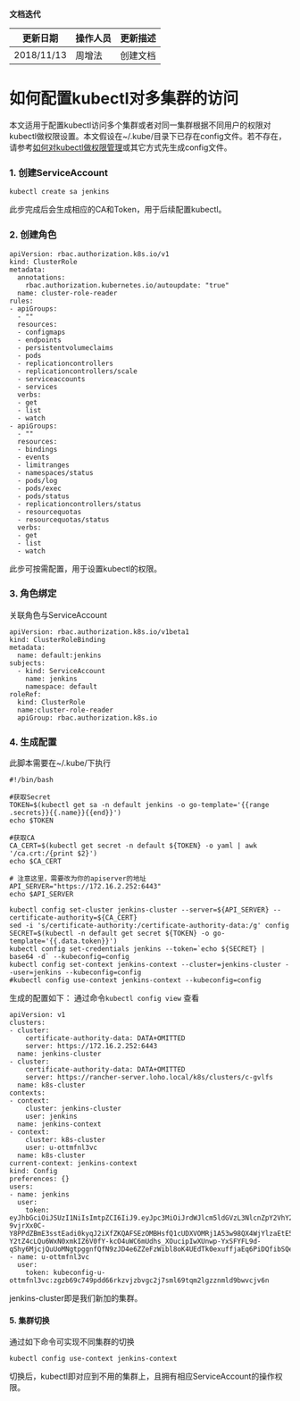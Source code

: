 **文档迭代**

|  更新日期 | 操作人员  | 更新描述  |
| ------------ | ------------ | ------------ |
|  2018/11/13 |周增法    | 创建文档  |

# 如何配置kubectl对多集群的访问
本文适用于配置kubectl访问多个集群或者对同一集群根据不同用户的权限对kubectl做权限设置。本文假设在~/.kube/目录下已存在config文件。若不存在，请参考[如何对kubectl做权限管理](http://seafile.kodgames.net/lib/3b166c5a-420c-430e-bd42-731e598e9596/file/%E5%91%A8%E5%A2%9E%E6%B3%95/k8s%E7%9B%B8%E5%85%B3%E7%9F%A5%E8%AF%86/%E5%A6%82%E4%BD%95%E5%AF%B9kubectl%E5%81%9A%E6%9D%83%E9%99%90%E7%AE%A1%E7%90%86.md "如何对kubectl做权限管理")或其它方式先生成config文件。

### 1. 创建ServiceAccount
```
kubectl create sa jenkins
```
此步完成后会生成相应的CA和Token，用于后续配置kubectl。

### 2. 创建角色
```
apiVersion: rbac.authorization.k8s.io/v1
kind: ClusterRole
metadata:
  annotations:
    rbac.authorization.kubernetes.io/autoupdate: "true"
  name: cluster-role-reader
rules:
- apiGroups:
  - ""
  resources:
  - configmaps
  - endpoints
  - persistentvolumeclaims
  - pods
  - replicationcontrollers
  - replicationcontrollers/scale
  - serviceaccounts
  - services
  verbs:
  - get
  - list
  - watch
- apiGroups:
  - ""
  resources:
  - bindings
  - events
  - limitranges
  - namespaces/status
  - pods/log
  - pods/exec
  - pods/status
  - replicationcontrollers/status
  - resourcequotas
  - resourcequotas/status
  verbs:
  - get
  - list
  - watch
````
此步可按需配置，用于设置kubectl的权限。

### 3. 角色绑定
关联角色与ServiceAccount
```
apiVersion: rbac.authorization.k8s.io/v1beta1
kind: ClusterRoleBinding
metadata:
  name: default:jenkins
subjects:
  - kind: ServiceAccount
    name: jenkins
    namespace: default
roleRef:
  kind: ClusterRole
  name:cluster-role-reader
  apiGroup: rbac.authorization.k8s.io
  ```

### 4. 生成配置
此脚本需要在~/.kube/下执行
```
#!/bin/bash

#获取Secret
TOKEN=$(kubectl get sa -n default jenkins -o go-template='{{range .secrets}}{{.name}}{{end}}')
echo $TOKEN

#获取CA
CA_CERT=$(kubectl get secret -n default ${TOKEN} -o yaml | awk '/ca.crt:/{print $2}')
echo $CA_CERT

# 注意这里，需要改为你的apiserver的地址
API_SERVER="https://172.16.2.252:6443"
echo $API_SERVER

kubectl config set-cluster jenkins-cluster --server=${API_SERVER} --certificate-authority=${CA_CERT}
sed -i 's/certificate-authority:/certificate-authority-data:/g' config
SECRET=$(kubectl -n default get secret ${TOKEN} -o go-template='{{.data.token}}')
kubectl config set-credentials jenkins --token=`echo ${SECRET} | base64 -d` --kubeconfig=config
kubectl config set-context jenkins-context --cluster=jenkins-cluster --user=jenkins --kubeconfig=config
#kubectl config use-context jenkins-context --kubeconfig=config
```
生成的配置如下：
通过命令`kubectl config view` 查看
```
apiVersion: v1
clusters:
- cluster:
    certificate-authority-data: DATA+OMITTED
    server: https://172.16.2.252:6443
  name: jenkins-cluster
- cluster:
    certificate-authority-data: DATA+OMITTED
    server: https://rancher-server.loho.local/k8s/clusters/c-gvlfs
  name: k8s-cluster
contexts:
- context:
    cluster: jenkins-cluster
    user: jenkins
  name: jenkins-context
- context:
    cluster: k8s-cluster
    user: u-ottmfnl3vc
  name: k8s-cluster
current-context: jenkins-context
kind: Config
preferences: {}
users:
- name: jenkins
  user:
    token: eyJhbGciOiJSUzI1NiIsImtpZCI6IiJ9.eyJpc3MiOiJrdWJlcm5ldGVzL3NlcnZpY2VhY2NvdW50Iiwia3ViZXJuZXRlcy5pby9zZXJ2aWNlYWNjb3VudC9uYW1lc3BhY2UiOiJkZWZhdWx0Iiwia3ViZXJuZXRlcy5pby9zZXJ2aWNlYWNjb3VudC9zZWNyZXQubmFtZSI6ImplbmtpbnMtdG9rZW4tOTRidHciLCJrdWJlcm5ldGVzLmlvL3NlcnZpY2VhY2NvdW50L3NlcnZpY2UtYWNjb3VudC5uYW1lIjoiamVua2lucyIsImt1YmVybmV0ZXMuaW8vc2VydmljZWFjY291bnQvc2VydmljZS1hY2NvdW50LnVpZCI6IjNiNGM3ODk2LWU2N2EtMTFlOC05YTU4LTMwOWMyMzlmYTY2ZiIsInN1YiI6InN5c3RlbTpzZXJ2aWNlYWNjb3VudDpkZWZhdWx0OmplbmtpbnMifQ.LkU890BkIMg_JwITLtTNd1susSC-9vjrXx0C-Y8PPdZBmE3sstEadi0kyqJ2iXfZKQAFSEzOMBHsfQ1cUDXVOMRj1A53w98QX4WjYlzaEtE5k_-Y2tZ4cLQu6WxN0xmkIZ6V0fY-kcO4uWC6mUdhs_XOucipIwXUnwp-YxSFYFL9d-qShy6MjcjQuUoMNgtpggnfQfN9zJD4e6ZZeFzWibl8oK4UEdTk0exuffjaEq6PiDQfibSQeO4VA0KaWe8C3cDeYMm71CHquVzaLZZTNnONdq9BcFF52tUZysZ9fv3oOWXVimcEHI6rUVYYDxac4MnkPZs_zCRUj6asar2MPA
- name: u-ottmfnl3vc
  user:
    token: kubeconfig-u-ottmfnl3vc:zgzb69c749pdd66rkzvjzbvgc2j7sml69tqm2lgzznmld9bwvcjv6n
```
jenkins-cluster即是我们新加的集群。

#### 5. 集群切换
通过如下命令可实现不同集群的切换
```
kubectl config use-context jenkins-context
```
切换后，kubectl即对应到不用的集群上，且拥有相应ServiceAccount的操作权限。

